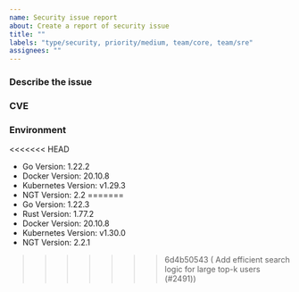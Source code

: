 ```yaml
---
name: Security issue report
about: Create a report of security issue
title: ""
labels: "type/security, priority/medium, team/core, team/sre"
assignees: ""
---
```


### Describe the issue

<!-- A clear and concise description of what the issue is. -->

### CVE

### Environment

<!--- Please change the versions below along with your environment -->

<<<<<<< HEAD
- Go Version: 1.22.2
- Docker Version: 20.10.8
- Kubernetes Version: v1.29.3
- NGT Version: 2.2
=======
- Go Version: 1.22.3
- Rust Version: 1.77.2
- Docker Version: 20.10.8
- Kubernetes Version: v1.30.0
- NGT Version: 2.2.1
>>>>>>> 6d4b50543 ( Add efficient search logic for large top-k users (#2491))
